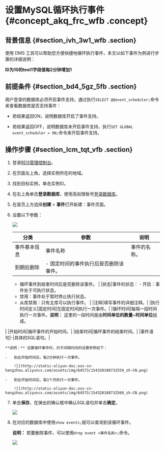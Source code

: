 # 设置MySQL循环执行事件 {#concept_akq_frc_wfb .concept}

## 背景信息 {#section_ivh_3w1_wfb .section}

使用 DMS 工具可以帮助您方便快捷地循环执行事件，本文以如下事件为例进行步骤的详细说明：

**ID为10的test1字段值每2分钟增加1**

## 前提条件 {#section_bd4_5gz_5fb .section}

用户登录的数据库必须开启事件支持，通过执行`SELECT @@event_scheduler;`命令来查看数据库是否支持事件：

-   若结果返回ON，说明数据库开启了事件支持。

-   若结果返回OFF，说明数据库未开启事件支持，执行`SET GLOBAL event_scheduler = ON;`命令来开启事件支持。


## 操作步骤 {#section_lcm_tqt_vfb .section}

1.  登录[RDS管理控制台](https://rds.console.aliyun.com/)。
2.  在页面左上角，选择实例所在的地域。
3.  找到目标实例，单击实例ID。
4.  在右上角单击**登录数据库**，使用高权限账号[登录数据库](https://help.aliyun.com/document_detail/64703.html)。
5.  在首页上方选择**创建** \> **事件**打开新建：事件页面。
6.  设置以下参数：

    ![](http://static-aliyun-doc.oss-cn-hangzhou.aliyuncs.com/assets/img/64573/154320188732558_zh-CN.png)

    |分类|参数|说明|
    |--|--|--|
    |事件基本信息|事件名称|事件的名称。|
    |到期后删除|     -   固定时间的事件执行后是否删除该事件。
    -   循环事件到结束时间后是否删除该事件。
 |
    |状态|事件的状态：    -   开启：事件处于可执行状态。
    -   禁用：事件处于暂时停止执行状态。
    -   从库禁用：只有主库可以执行事件。
|
    |注释|填写事件的详细注释。|
    |执行时间定义|固定时间|在固定时间执行一次事件。|
    |循环时间|每隔一段时间执行一次事件。**说明：** 这里的一段时间是由**时间单位的数量**+**时间单位**组成。

|
    |开始时间|循环事件的开始时间。|
    |结束时间|循环事件的结束时间。|
    |事件语句|-|具体的SQL语句。|

    **说明：** 设置循环事件时，对于间隔时间的设置举例如下：

    -   到达开始时间后，每2分钟执行一次事件。

        ![](http://static-aliyun-doc.oss-cn-hangzhou.aliyuncs.com/assets/img/64573/154320188732559_zh-CN.png)

    -   到达开始时间后，每1个月执行一次事件。

        ![](http://static-aliyun-doc.oss-cn-hangzhou.aliyuncs.com/assets/img/64573/154320188732560_zh-CN.png)

7.  单击**保存**，在弹出的确认框中确认SQL语句并单击**确定**。

    ![](http://static-aliyun-doc.oss-cn-hangzhou.aliyuncs.com/assets/img/64573/154320188732561_zh-CN.png)

8.  在对应的数据库中使用`show events;`就可以查询到该循环事件。

    **说明：** 若要删除事件，可以使用`drop event <事件名称>;`命令。

    ![](http://static-aliyun-doc.oss-cn-hangzhou.aliyuncs.com/assets/img/64573/154320188732562_zh-CN.png)


